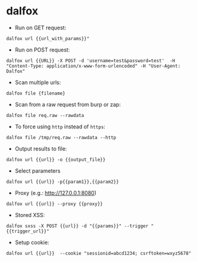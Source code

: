 # dalfox
- Run on GET request:

`dalfox url {{url_with_params}}"`


- Run on POST request: 

`dalfox url {{URL}} -X POST -d 'username=test&password=test'  -H "Content-Type: application/x-www-form-urlencoded" -H "User-Agent: Dalfox" `


- Scan multiple urls: 

`dalfox file {filename}`


- Scan from a raw request from burp or zap: 

`dalfox file req.raw --rawdata`


- To force using `http` instead of `https`: 

`dalfox file /tmp/req.raw --rawdata --http`

- Output results to file: 

`dalfox url {{url}} -o {{output_file}}`


- Select parameters 

`dalfox url {{url}} -p{{param1}},{{param2}}`


- Proxy (e.g.: http://127.0.0.1:8080)

`dalfox url {{url}} --proxy {{proxy}}`


- Stored XSS: 

`dalfox sxss -X POST {{url}} -d "{{params}}" --trigger "{{trigger_url}}"`

- Setup cookie:

`dalfox url {{url}}  --cookie "sessionid=abcd1234; csrftoken=wxyz5678"`